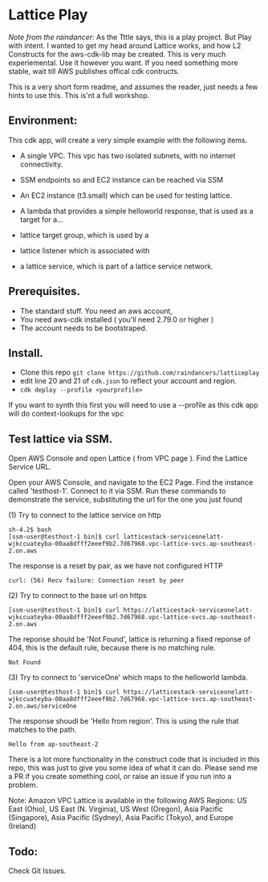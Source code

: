 # Lattice Play

*Note from the raindancer:*
 As the Tttle says, this is a play project. But Play with intent.  I wanted to get my head around Lattice works, and how L2 Constructs for the aws-cdk-lib may be created. This is very much experiemental.  Use it however you want.  If you need something more stable, wait till AWS publishes offical cdk contructs. 

 This is a very short form readme, and assumes the reader, just needs a few hints to use this. This is'nt a full workshop.

## Environment:

This cdk app, will create a very simple example with the following items.

- A single VPC. This vpc has two isolated subnets, with no internet connectivity. 

- SSM endpoints so and EC2 instance can be reached via SSM

- An EC2 instance (t3.small) which can be used for testing lattice.
- A lambda that provides a simple helloworld response, that is used as a target for a...
- lattice target group, which is used by a
- lattice listener which is associated with 
- a lattice service, which is part of a lattice service network. 



## Prerequisites. 
- The standard stuff. You need an aws account,
- You need aws-cdk installed ( you'll need 2.79.0 or higher )
- The account needs to be bootstraped.

## Install.
- Clone this repo  `git clone https://github.com/raindancers/latticeplay`
- edit line 20 and 21 of `cdk.json` to reflect your account and region. 
- `cdk deploy --profile <yourprofile>`

If you want to synth this first you will need to use a --profile as this cdk app will do context-lookups for the vpc

## Test lattice via SSM.

Open AWS Console and open Lattice ( from VPC page ). Find the Lattice Service URL. 

Open your AWS Console, and navigate to the EC2 Page. Find the instance called 'testhost-1'. Connect to it via SSM.   Run these commands to demonstrate the service, substituting the url for the one you just found

(1) Try to connect to the lattice service on http
```
sh-4.2$ bash
[ssm-user@testhost-1 bin]$ curl latticestack-serviceonelatt-wjkccuateyba-00aa8dfff2eeef9b2.7d67968.vpc-lattice-svcs.ap-southeast-2.on.aws
```
The response is a reset by pair, as we have not configured HTTP
```
curl: (56) Recv failure: Connection reset by peer
```

(2) Try to connect to the base url on https
```
[ssm-user@testhost-1 bin]$ curl https://latticestack-serviceonelatt-wjkccuateyba-00aa8dfff2eeef9b2.7d67968.vpc-lattice-svcs.ap-southeast-2.on.aws
```
The reponse should be 'Not Found',  lattice is returning a fixed reponse of 404, this is the default rule, because there is no matching rule.

```
Not Found
```

(3) Try to connect to 'serviceOne' which maps to the helloworld lambda. 

```
[ssm-user@testhost-1 bin]$ curl https://latticestack-serviceonelatt-wjkccuateyba-00aa8dfff2eeef9b2.7d67968.vpc-lattice-svcs.ap-southeast-2.on.aws/serviceOne
```

The response shoudl be 'Hello from region'. This is using the rule that matches to the path.

```
Hello from ap-southeast-2
```

There is a lot more functionality in the construct code that is included in this repo, this was just to give you some idea of what it can do.   Please send me a PR if you create something cool,
or raise an issue if you run into a problem.

Note: Amazon VPC Lattice is available in the following AWS Regions: US East (Ohio), US East (N. Virginia), US West (Oregon), Asia Pacific (Singapore), Asia Pacific (Sydney), Asia Pacific (Tokyo), and Europe (Ireland)


## Todo:
Check Git Issues.

